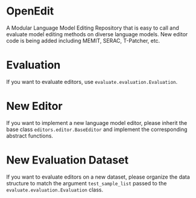 # OpenEdit
A Modular Language Model Editing Repository that is easy to call and evaluate 
model editing methods on diverse language models.
New editor code is being added including MEMIT, SERAC, T-Patcher, etc.

# Evaluation
If you want to evaluate editors, use `evaluate.evaluation.Evaluation`.

# New Editor
If you want to implement a new language model editor, please inherit the base 
class `editors.editor.BaseEditor` and implement the corresponding abstract functions.


# New Evaluation Dataset
If you want to evaluate editors on a new dataset, please organize the data 
structure to match the argument `test_sample_list` passed to the 
`evaluate.evaluation.Evaluation` class.

